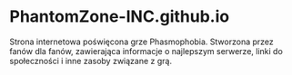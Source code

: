 # PhantomZone-INC.github.io
Strona internetowa poświęcona grze Phasmophobia. Stworzona przez fanów dla fanów, zawierająca informacje o najlepszym serwerze, linki do społeczności i inne zasoby związane z grą.
